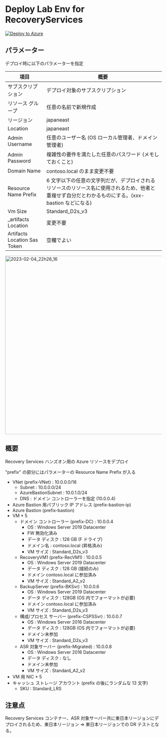 # Deploy Lab Env for RecoveryServices

[![Deploy to Azure](https://aka.ms/deploytoazurebutton)](https://portal.azure.com/#create/Microsoft.Template/uri/https%3A%2F%2Fraw.githubusercontent.com%2Fkzk839%2FRecoveryServices%2Fmain%2Fmain.json)

## パラメーター

デプロイ時に以下のパラメーターを指定

| 項目                         | 概要                                                                                                                                               |
|------------------------------|----------------------------------------------------------------------------------------------------------------------------------------------------|
| サブスクリプション           | デプロイ対象のサブスクリプション                                                                                                                   |
| リソース グループ            | 任意の名前で新規作成                                                                                                                               |
| リージョン                   | japaneast                                                                                                                                          |
| Location                     | japaneast                                                                                                                                          |
| Admin Username               | 任意のユーザー名 (OS ローカル管理者、ドメイン管理者)                                                                                               |
| Admin Password               | 複雑性の要件を満たした任意のパスワード (メモしておくこと)                                                                                          |
| Domain Name                  | contoso.local のまま変更不要                                                                                                                       |
| Resource Name Prefix         | 6 文字以下の任意の文字列だが、デプロイされるリソースのリソース名に使用されるため、他者と重複せず自分だとわかるものにする。(xxx-bastion などになる) |
| Vm Size                      | Standard_D2s_v3                                                                                                                                    |
| _artifacts Location          | 変更不要                                                                                                                                           |
| Artifacts Location Sas Token | 空欄でよい                                                                                                                                         |

<img width="574" alt="2023-02-04_22h26_16" src="https://user-images.githubusercontent.com/67820613/216857560-20a4bbb0-b46c-4d7f-bec0-f2a676e245de.png">

## 概要

Recovery Services ハンズオン用の Azure リソースをデプロイ

"prefix" の部分にはパラメーターの Resource Name Prefix が入る

- VNet (prefix-VNet) : 10.0.0.0/16
  - Subnet : 10.0.0.0/24
  - AzureBastionSubnet : 10.0.1.0/24
  - DNS : ドメイン コントローラーを指定 (10.0.0.4)
- Azure Bastion 用パブリック IP アドレス (prefix-bastion-ip)
- Azure Bastion (prefix-bastion)
- VM * 5
  - ドメイン コントローラー (prefix-DC) : 10.0.0.4
    - OS : Windows Server 2019 Datacenter
    - FW 無効化済み
    - データ ディスク : 128 GB (F ドライブ)
    - ドメイン名 : contoso.local (昇格済み)
    - VM サイズ : Standard_D2s_v3
  - RecoveryVM1 (prefix-RecVM1) : 10.0.0.5
    - OS : Windows Server 2019 Datacenter
    - データ ディスク : 128 GB (接続のみ)
    - ドメイン contoso.local に参加済み
    - VM サイズ : Standard_A2_v2
  - BackupServer (prefix-BKSvr) : 10.0.0.6
    - OS : Windows Server 2019 Datacenter
    - データ ディスク : 128GB (OS 内でフォーマットが必要)
    - ドメイン contoso.local に参加済み
    - VM サイズ : Standard_D2s_v3
  - 構成/プロセス サーバー (prefix-CSPSSvr) : 10.0.0.7
    - OS : Windows Server 2016 Datacenter
    - データ ディスク : 128GB (OS 内でフォーマットが必要)
    - ドメイン未参加
    - VM サイズ : Standard_D2s_v3
  - ASR 対象サーバー (prefix-Migrated) : 10.0.0.8
    - OS : Windows Server 2016 Datacenter
    - データ ディスク : なし
    - ドメイン未参加
    - VM サイズ : Standard_A2_v2
- VM 用 NIC * 5
- キャッシュ ストレージ アカウント (prefix の後にランダムな 13 文字)
    - SKU : Standard_LRS

## 注意点
Recovery Services コンテナー、ASR 対象サーバー共に東日本リージョンにデプロイされるため、東日本リージョン ⇒ 東日本リージョンでの DR テストとなる。
